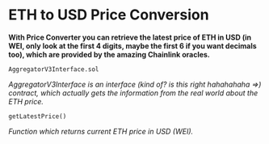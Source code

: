 # ETH to USD Price Conversion

**With Price Converter you can retrieve the latest price of ETH in USD (in WEI, only look at the first 4 digits, maybe the first 6 if you want decimals too), which are provided by the amazing Chainlink oracles.**

```
AggregatorV3Interface.sol
```
*AggregatorV3Interface is an interface (kind of? is this right hahahahaha =>) contract, which actually gets the information from the real world about the ETH price.*

```
getLatestPrice()
```
*Function which returns current ETH price in USD (WEI).*
